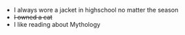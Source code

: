 * I always wore a jacket in highschool no matter the season
* ~~I owned a cat~~
* I like reading about Mythology